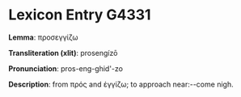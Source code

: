 # Lexicon Entry G4331

**Lemma**: προσεγγίζω

**Transliteration (xlit)**: prosengízō

**Pronunciation**: pros-eng-ghid'-zo

**Description**:
from πρός and ἐγγίζω; to approach near:--come nigh.
